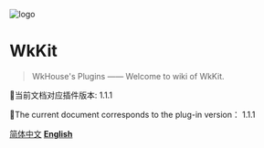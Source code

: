 <!-- _coverpage.md 封面-->

![logo](images/Logox128.ico)

# WkKit

> WkHouse's Plugins —— Welcome to wiki of WkKit.

📃当前文档对应插件版本: 1.1.1

📃The current document corresponds to the plug-in version： 1.1.1

[简体中文](zh_CN/README.md)
[**English**](en_US/README.md)

